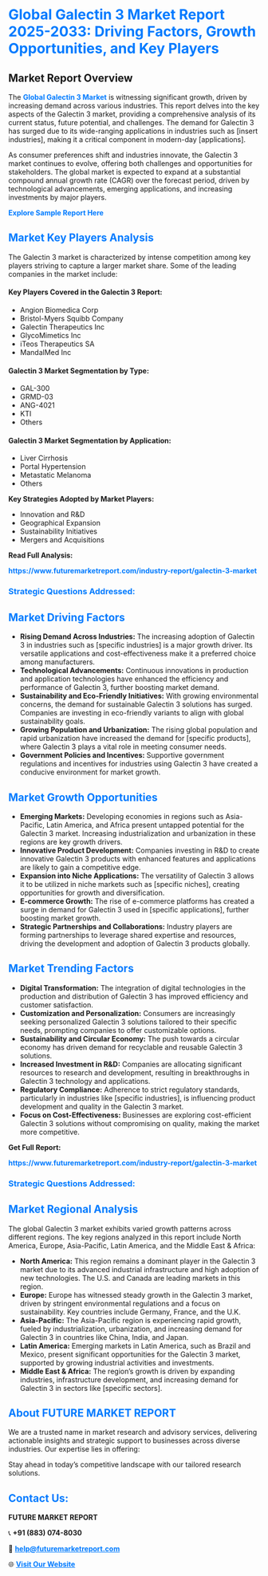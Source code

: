 <h1 style="color: #007BFF;">Global Galectin 3 Market Report 2025-2033: Driving Factors, Growth Opportunities, and Key Players</h1>

<section id="overview">
<h2>Market Report Overview</h2>
<p>The <a href="https://www.futuremarketreport.com/industry-report/galectin-3-market" style="color: #007BFF; text-decoration: none;"><strong>Global Galectin 3 Market</strong></a> is witnessing significant growth, driven by increasing demand across various industries. This report delves into the key aspects of the Galectin 3 market, providing a comprehensive analysis of its current status, future potential, and challenges. The demand for Galectin 3 has surged due to its wide-ranging applications in industries such as [insert industries], making it a critical component in modern-day [applications].</p>
<p>As consumer preferences shift and industries innovate, the Galectin 3 market continues to evolve, offering both challenges and opportunities for stakeholders. The global market is expected to expand at a substantial compound annual growth rate (CAGR) over the forecast period, driven by technological advancements, emerging applications, and increasing investments by major players.</p>
</section>

<section id="overview">
<p><a href="https://www.futuremarketreport.com/request-sample/reportId=54639" style="color: #007BFF; text-decoration: none;"><strong>Explore Sample Report Here</strong></a></p>
</section>

<section id="key-players">
<h2 style="color: #007BFF;">Market Key Players Analysis</h2>
<p>The Galectin 3 market is characterized by intense competition among key players striving to capture a larger market share. Some of the leading companies in the market include:</p>
<h4>Key Players Covered in the Galectin 3 Report:</h4>
<ul><li>Angion Biomedica Corp</li><li>Bristol-Myers Squibb Company</li><li>Galectin Therapeutics Inc</li><li>GlycoMimetics Inc</li><li>iTeos Therapeutics SA</li><li>MandalMed Inc</li></ul>
<h4>Galectin 3 Market Segmentation by Type:</h4>
<ul><li>GAL-300</li><li>GRMD-03</li><li>ANG-4021</li><li>KTI</li><li>Others</li></ul>

<h4>Galectin 3 Market Segmentation by Application:</h4>
<ul><li>Liver Cirrhosis</li><li>Portal Hypertension</li><li>Metastatic Melanoma</li><li>Others</li></ul>
<p><strong>Key Strategies Adopted by Market Players:</strong></p>
<ul>
<li>Innovation and R&D</li>
<li>Geographical Expansion</li>
<li>Sustainability Initiatives</li>
<li>Mergers and Acquisitions</li>
</ul>
</section>

<section>
<p><strong>Read Full Analysis: </strong></p><a href="https://www.futuremarketreport.com/industry-report/galectin-3-market" style="color: #007BFF; text-decoration: none;"><strong>https://www.futuremarketreport.com/industry-report/galectin-3-market</strong></a>
<h3 style="color: #007BFF;">Strategic Questions Addressed:</h3>
</section>

<section id="driving-factors">
<h2 style="color: #007BFF;">Market Driving Factors</h2>
<ul>
<li><strong>Rising Demand Across Industries:</strong> The increasing adoption of Galectin 3 in industries such as [specific industries] is a major growth driver. Its versatile applications and cost-effectiveness make it a preferred choice among manufacturers.</li>
<li><strong>Technological Advancements:</strong> Continuous innovations in production and application technologies have enhanced the efficiency and performance of Galectin 3, further boosting market demand.</li>
<li><strong>Sustainability and Eco-Friendly Initiatives:</strong> With growing environmental concerns, the demand for sustainable Galectin 3 solutions has surged. Companies are investing in eco-friendly variants to align with global sustainability goals.</li>
<li><strong>Growing Population and Urbanization:</strong> The rising global population and rapid urbanization have increased the demand for [specific products], where Galectin 3 plays a vital role in meeting consumer needs.</li>
<li><strong>Government Policies and Incentives:</strong> Supportive government regulations and incentives for industries using Galectin 3 have created a conducive environment for market growth.</li>
</ul>
</section>

<section id="growth-opportunities">
<h2 style="color: #007BFF;">Market Growth Opportunities</h2>
<ul>
<li><strong>Emerging Markets:</strong> Developing economies in regions such as Asia-Pacific, Latin America, and Africa present untapped potential for the Galectin 3 market. Increasing industrialization and urbanization in these regions are key growth drivers.</li>
<li><strong>Innovative Product Development:</strong> Companies investing in R&D to create innovative Galectin 3 products with enhanced features and applications are likely to gain a competitive edge.</li>
<li><strong>Expansion into Niche Applications:</strong> The versatility of Galectin 3 allows it to be utilized in niche markets such as [specific niches], creating opportunities for growth and diversification.</li>
<li><strong>E-commerce Growth:</strong> The rise of e-commerce platforms has created a surge in demand for Galectin 3 used in [specific applications], further boosting market growth.</li>
<li><strong>Strategic Partnerships and Collaborations:</strong> Industry players are forming partnerships to leverage shared expertise and resources, driving the development and adoption of Galectin 3 products globally.</li>
</ul>
</section>

<section id="trending-factors">
<h2 style="color: #007BFF;">Market Trending Factors</h2>
<ul>
<li><strong>Digital Transformation:</strong> The integration of digital technologies in the production and distribution of Galectin 3 has improved efficiency and customer satisfaction.</li>
<li><strong>Customization and Personalization:</strong> Consumers are increasingly seeking personalized Galectin 3 solutions tailored to their specific needs, prompting companies to offer customizable options.</li>
<li><strong>Sustainability and Circular Economy:</strong> The push towards a circular economy has driven demand for recyclable and reusable Galectin 3 solutions.</li>
<li><strong>Increased Investment in R&D:</strong> Companies are allocating significant resources to research and development, resulting in breakthroughs in Galectin 3 technology and applications.</li>
<li><strong>Regulatory Compliance:</strong> Adherence to strict regulatory standards, particularly in industries like [specific industries], is influencing product development and quality in the Galectin 3 market.</li>
<li><strong>Focus on Cost-Effectiveness:</strong> Businesses are exploring cost-efficient Galectin 3 solutions without compromising on quality, making the market more competitive.</li>
</ul>
</section>

<section>
<p><strong>Get Full Report: </strong></p><a href="https://www.futuremarketreport.com/industry-report/galectin-3-market" style="color: #007BFF; text-decoration: none;"><strong>https://www.futuremarketreport.com/industry-report/galectin-3-market</strong></a>
<h3 style="color: #007BFF;">Strategic Questions Addressed:</h3>
</section>


<section id="regional-analysis">
<h2 style="color: #007BFF;">Market Regional Analysis</h2>
<p>The global Galectin 3 market exhibits varied growth patterns across different regions. The key regions analyzed in this report include North America, Europe, Asia-Pacific, Latin America, and the Middle East & Africa:</p>
<ul>
<li><strong>North America:</strong> This region remains a dominant player in the Galectin 3 market due to its advanced industrial infrastructure and high adoption of new technologies. The U.S. and Canada are leading markets in this region.</li>
<li><strong>Europe:</strong> Europe has witnessed steady growth in the Galectin 3 market, driven by stringent environmental regulations and a focus on sustainability. Key countries include Germany, France, and the U.K.</li>
<li><strong>Asia-Pacific:</strong> The Asia-Pacific region is experiencing rapid growth, fueled by industrialization, urbanization, and increasing demand for Galectin 3 in countries like China, India, and Japan.</li>
<li><strong>Latin America:</strong> Emerging markets in Latin America, such as Brazil and Mexico, present significant opportunities for the Galectin 3 market, supported by growing industrial activities and investments.</li>
<li><strong>Middle East & Africa:</strong> The region’s growth is driven by expanding industries, infrastructure development, and increasing demand for Galectin 3 in sectors like [specific sectors].</li>
</ul>
</section>

<footer>
<h2 style="color: #007BFF;">About FUTURE MARKET REPORT</h2>
<p>We are a trusted name in market research and advisory services, delivering actionable insights and strategic support to businesses across diverse industries. Our expertise lies in offering:</p>

<p>Stay ahead in today’s competitive landscape with our tailored research solutions.</p>

<h2 style="color: #007BFF;">Contact Us:</h2>
<p><strong>FUTURE MARKET REPORT</strong></p>
<p>📞 <strong>+91 (883) 074-8030</strong></p>
<p>📧 <strong><a href="mailto:help@futuremarketreport.com" style="color: #007BFF;">help@futuremarketreport.com</a></strong></p>
<p>🌐 <strong><a href="https://www.futuremarketreport.com/" style="color: #007BFF;">Visit Our Website</a></strong></p>
</footer>